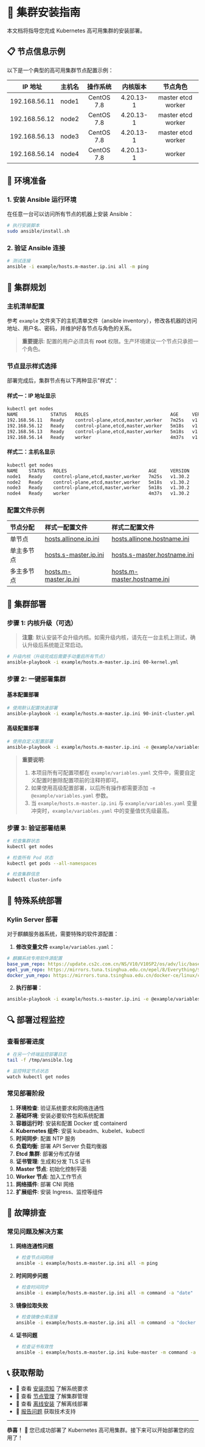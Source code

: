 # 🚀 集群安装指南

本文档将指导您完成 Kubernetes 高可用集群的安装部署。

## 📋 节点信息示例

以下是一个典型的高可用集群节点配置示例：

| **IP 地址**    | **主机名** | **操作系统** | **内核版本**  | **节点角色**         |
|:-------------:|:----------:|:------------:|:-------------:|:-------------------:|
| 192.168.56.11 | node1      | CentOS 7.8   | 4.20.13-1     | master etcd worker  |
| 192.168.56.12 | node2      | CentOS 7.8   | 4.20.13-1     | master etcd worker  |
| 192.168.56.13 | node3      | CentOS 7.8   | 4.20.13-1     | master etcd worker  |
| 192.168.56.14 | node4      | CentOS 7.8   | 4.20.13-1     | worker              |

## 🔧 环境准备

### 1. 安装 Ansible 运行环境

在任意一台可以访问所有节点的机器上安装 Ansible：

```bash
# 执行安装脚本
sudo ansible/install.sh
```

### 2. 验证 Ansible 连接

```bash
# 测试连接
ansible -i example/hosts.m-master.ip.ini all -m ping
```

## 📝 集群规划

### 主机清单配置

参考 `example` 文件夹下的主机清单文件（ansible inventory），修改各机器的访问地址、用户名、密码，并维护好各节点与角色的关系。

> **重要提示**: 配置的用户必须具有 **root** 权限。生产环境建议一个节点只承担一个角色。

### 节点显示样式选择

部署完成后，集群节点有以下两种显示"样式"：

#### 样式一：IP 地址显示
```bash
kubectl get nodes
NAME            STATUS   ROLES                              AGE     VERSION
192.168.56.11   Ready    control-plane,etcd,master,worker   7m25s   v1.30.2
192.168.56.12   Ready    control-plane,etcd,master,worker   5m18s   v1.30.2
192.168.56.13   Ready    control-plane,etcd,master,worker   5m18s   v1.30.2
192.168.56.14   Ready    worker                             4m37s   v1.30.2
```

#### 样式二：主机名显示
```bash
kubectl get nodes
NAME    STATUS   ROLES                              AGE     VERSION
node1   Ready    control-plane,etcd,master,worker   7m25s   v1.30.2
node2   Ready    control-plane,etcd,master,worker   5m18s   v1.30.2
node3   Ready    control-plane,etcd,master,worker   5m18s   v1.30.2
node4   Ready    worker                             4m37s   v1.30.2
```

### 配置文件示例

| 节点分配     | 样式一配置文件                                                           | 样式二配置文件                                                                     |
|:-------------|:-----------------------------------------------------------------------|:----------------------------------------------------------------------------------|
| 单节点       | [hosts.allinone.ip.ini](../example/hosts.allinone.ip.ini)             | [hosts.allinone.hostname.ini](../example/hosts.allinone.hostname.ini)           |
| 单主多节点   | [hosts.s-master.ip.ini](../example/hosts.s-master.ip.ini)             | [hosts.s-master.hostname.ini](../example/hosts.s-master.hostname.ini)           |
| 多主多节点   | [hosts.m-master.ip.ini](../example/hosts.m-master.ip.ini)             | [hosts.m-master.hostname.ini](../example/hosts.m-master.hostname.ini)           |

## 🚀 集群部署

### 步骤 1: 内核升级（可选）

> **注意**: 默认安装不会升级内核。如需升级内核，请先在一台主机上测试，确认升级后系统能正常启动。

```bash
# 升级内核（升级完成后需要手动重启所有节点）
ansible-playbook -i example/hosts.m-master.ip.ini 00-kernel.yml
```

### 步骤 2: 一键部署集群

#### 基本配置部署

```bash
# 使用默认配置快速部署
ansible-playbook -i example/hosts.m-master.ip.ini 90-init-cluster.yml
```

#### 高级配置部署

```bash
# 使用自定义配置部署
ansible-playbook -i example/hosts.m-master.ip.ini -e @example/variables.yaml 90-init-cluster.yml
```

> **重要说明**:
> 1. 本项目所有可配置项都在 `example/variables.yaml` 文件中，需要自定义配置时删除配置项前的注释符即可。
> 2. 如果使用高级配置部署，以后所有操作都需要添加 `-e @example/variables.yaml` 参数。
> 3. 当 `example/hosts.m-master.ip.ini` 与 `example/variables.yaml` 变量冲突时，`example/variables.yaml` 中的变量值优先级最高。

### 步骤 3: 验证部署结果

```bash
# 检查集群状态
kubectl get nodes

# 检查所有 Pod 状态
kubectl get pods --all-namespaces

# 检查集群信息
kubectl cluster-info
```

## 🐧 特殊系统部署

### Kylin Server 部署

对于麒麟服务器系统，需要特殊的软件源配置：

1. **修改变量文件** `example/variables.yaml`：

```yaml
# 麒麟系统专用软件源配置
base_yum_repo: https://update.cs2c.com.cn/NS/V10/V10SP2/os/adv/lic/base/$basearch/
epel_yum_repo: https://mirrors.tuna.tsinghua.edu.cn/epel/8/Everything/$basearch
docker_yum_repo: https://mirrors.tuna.tsinghua.edu.cn/docker-ce/linux/centos/8/$basearch/stable
```

2. **执行部署**：

```bash
ansible-playbook -i example/hosts.s-master.ip.ini -e @example/variables.yaml 90-init-cluster.yml
```

## 🔍 部署过程监控

### 查看部署进度

```bash
# 在另一个终端监控部署日志
tail -f /tmp/ansible.log

# 监控特定节点状态
watch kubectl get nodes
```

### 常见部署阶段

1. **环境检查**: 验证系统要求和网络连通性
2. **基础环境**: 安装必要软件包和系统配置
3. **容器运行时**: 安装和配置 Docker 或 containerd
4. **Kubernetes 组件**: 安装 kubeadm、kubelet、kubectl
5. **时间同步**: 配置 NTP 服务
6. **负载均衡**: 部署 API Server 负载均衡器
7. **Etcd 集群**: 部署分布式存储
8. **证书管理**: 生成和分发 TLS 证书
9. **Master 节点**: 初始化控制平面
10. **Worker 节点**: 加入工作节点
11. **网络插件**: 部署 CNI 网络
12. **扩展组件**: 安装 Ingress、监控等组件

## 🔧 故障排查

### 常见问题及解决方案

1. **网络连通性问题**
   ```bash
   # 检查节点间网络
   ansible -i example/hosts.m-master.ip.ini all -m ping
   ```

2. **时间同步问题**
   ```bash
   # 检查时间同步
   ansible -i example/hosts.m-master.ip.ini all -m command -a "date"
   ```

3. **镜像拉取失败**
   ```bash
   # 检查镜像仓库连接
   ansible -i example/hosts.m-master.ip.ini all -m command -a "docker pull k8s.gcr.io/pause:3.9"
   ```

4. **证书问题**
   ```bash
   # 检查证书有效性
   ansible -i example/hosts.m-master.ip.ini kube-master -m command -a "kubeadm certs check-expiration"
   ```

## 📞 获取帮助

- 📖 查看 [安装须知](00-安装须知.md) 了解系统要求
- 🔧 查看 [节点管理](02-节点管理.md) 了解集群管理
- 💾 查看 [离线安装](08-离线安装.md) 了解离线部署
- 🐛 [报告问题](https://github.com/TimeBye/Kubernetes/issues) 获取技术支持

---

**恭喜！** 🎉 您已成功部署了 Kubernetes 高可用集群。接下来可以开始部署您的应用了！